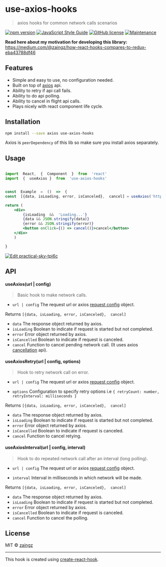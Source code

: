 

  



# use-axios-hooks

  

> axios hooks for common network calls scenarios  

[![npm version](https://badge.fury.io/js/use-axios-hooks.svg)](https://badge.fury.io/js/use-axios-hooks) [![JavaScript Style Guide](https://img.shields.io/badge/code_style-standard-brightgreen.svg)](https://standardjs.com) [![GitHub license](https://img.shields.io/github/license/Naereen/StrapDown.js.svg)](https://github.com/Naereen/StrapDown.js/blob/master/LICENSE) [![Maintenance](https://img.shields.io/badge/Maintained%3F-yes-green.svg)](https://GitHub.com/Naereen/StrapDown.js/graphs/commit-activity) 

__Read here about my motivation for developing this library:__ https://medium.com/@zaingz/how-react-hooks-compares-to-redux-eba43788df46

## Features

 - Simple and easy to use, no configuration needed.
 - Built on top of [axios](https://github.com/axios/axios) api. 
 - Ability to retry if api call fails.
 - Ability to do api polling.
 - Ability to cancel in flight api calls.
 - Plays nicely with react component life cycle. 
 

## Installation

  

```bash
npm install --save axios use-axios-hooks
```
Axios is `peerDependency` of this lib so make sure you install axios separately.
  

## Usage
```jsx

import  React,  {  Component  }  from  'react'
import  {  useAxios }  from  'use-axios-hooks'


const  Example  =  ()  =>  {
const  [{data, isLoading, error, isCanceled},  cancel] = useAxios('http://my-awesome-api/endpoint')

return (
	<div>
		{isLoading  &&  'Loading...'}
		{data && JSON.stringify(data)}
		{error && JSON.stringify(error)}
		<button onClick={() => cancel()}>cancel</button>
	</div>
	)

}

```
[![Edit practical-sky-tpi6c](https://codesandbox.io/static/img/play-codesandbox.svg)](https://codesandbox.io/s/practical-sky-tpi6c?fontsize=14)


## API

#### useAxios(url | config) 

>Basic hook to make network calls.
 
 - `url | config` The request url or axios [request config](https://github.com/axios/axios#request-config) object.

 Returns
 `[{data, isLoading, error, isCanceled},  cancel]`

 - `data` The response object returned by axios.
 - `isLoading` Boolean to indicate if request is started but not completed.
 - `error` Error object returned by axios.
 - `isCancelled` Boolean to indicate if request is canceled.
 - `cancel` Function to cancel pending network call. (It uses axios [cancellation](https://github.com/axios/axios#cancellation) api).

 #### useAxiosRetry(url | config, options) 

 >Hook to retry network call on error.
 
 - `url | config` The request url or axios [request config](https://github.com/axios/axios#request-config) object.

 - `options` Configuration to specify retry options i.e `{ retryCount: number, retryInterval: milliseconds }`

 Returns
 `[{data, isLoading, error, isCanceled},  cancel]`

 - `data` The response object returned by axios.
 - `isLoading` Boolean to indicate if request is started but not completed.
 - `error` Error object returned by axios.
 - `isCancelled` Boolean to indicate if request is canceled.
 - `cancel` Function to cancel retying.

#### useAxiosInterval(url | config, interval) 

 >Hook to do repeated network call after an interval (long polling). 
 
 - `url | config` The request url or axios [request config](https://github.com/axios/axios#request-config) object.

 - `interval` Interval in milliseconds in which network will be made.

 Returns
 `[{data, isLoading, error, isCanceled},  cancel]`

 - `data` The response object returned by axios.
 - `isLoading` Boolean to indicate if request is started but not completed.
 - `error` Error object returned by axios.
 - `isCancelled` Boolean to indicate if request is canceled.
 - `cancel` Function to cancel the polling.

 

  

## License

  

MIT © [zaingz](https://github.com/zaingz)

  

---

  

This hook is created using [create-react-hook](https://github.com/hermanya/create-react-hook).